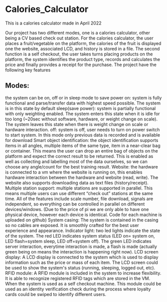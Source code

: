 # Calories_Calculator
This is a calories calculator made in April 2022

Our project has two different modes, one is a calories calculator, other being a CV based check out station. For the calories calculator, the user places a fruit/vegetable on the platform, the calories of the fruit is displayed one the website, associated LCD, and history is stored in a file.
The second function is a self checkout, the user takes turns placing products on the platform, the system identifies the product type, records and calculates the price and finally provides a receipt for the purchase.
The project have the following key features

## Modes: 
the system can be on, off or in sleep mode to save power
on: system is fully functional and parse/transfer data with highest speed possible. The system is in this state by default
sleep(save power): system is partially functional with only weighting enabled. The system enters this state when it is idle for too long (~20sec without software, hardware, or weight change on scale). The system leaves this state when there is weight change on scale or hardware interaction.
off: system is off, user needs to turn on power switch to start system. In this mode only previous data is recorded and is available for download
Smart object identification: the object identification supports items in all angles, multiple items of the same type, item in a near-clear bag or container. This means the user can drop an entire bag of objects on the platform and expect the correct result to be returned. This is enabled as well as collecting and labelling most of the data ourselves, so we can choose any angle/count for the best training result.
Website: the hardware is connected to a vm where the website is running on, this enables hardware interaction between the hardware and website (read, write). The website also supports downloading data as text files (history/receipt). 
Multiple station support: multiple stations are supported in parallel. This means multiple users can use different “check out” stations at the same time. All of the features include scale number, file download, signals are independent, so everything can be controlled in parallel on different devices/windows. (Due to the price of pi we are only able to have one physical device, however each device is identical. Code for each machine is uploaded on github)
System casing:  The system is contained in the casing so no cables are exposed. It is smoothly crafted for the best user experience and appearance.
Indicator light: two led lights indicate the state of the system. The red LED indicates system status (LED on= system on, LED flash=system sleep, LED off=system off). The green LED indicates server interaction, everytime interaction is made, a flash is made (actually green being on means the interaction is happening right now).
LCD screen display: A LCD display is connected to the system which is used to display information such as the price or mass of each item. The LCD screen could be used to show the system's status (running, sleeping, logged out, etc).
RFID module: A RFID module is included in the system to increase flexibility. It is able to recognize registered RFID tags which are stored in the VM. When the system is used as a self checkout machine. This module could be used as an identity verification check during the process where loyalty cards could be swiped to identify different users.

